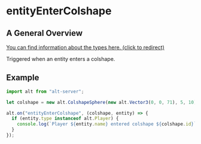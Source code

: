 # entityEnterColshape

## A General Overview

<a href="https://docs.altv.mp/js/api/alt-server.IServerEvent.html#_altmp_altv_types_alt_server_IServerEvent_entityEnterColshape" target="_blank"> You can find information about the types here. (click to redirect) </a>

Triggered when an entity enters a colshape.

## Example

```js
import alt from "alt-server";

let colshape = new alt.ColshapeSphere(new alt.Vector3(0, 0, 71), 5, 10);

alt.on("entityEnterColshape", (colshape, entity) => {
  if (entity.type instanceof alt.Player) {
    console.log(`Player ${entity.name} entered colshape ${colshape.id}`);
  }
});
```
